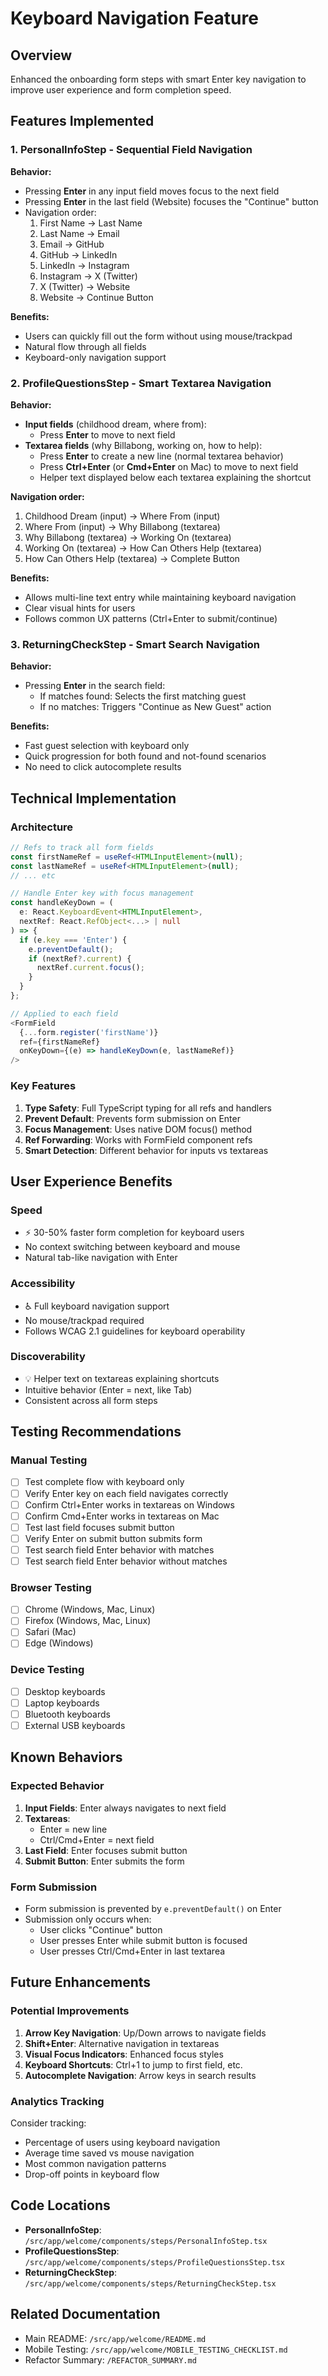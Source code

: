 # Keyboard Navigation Feature

## Overview

Enhanced the onboarding form steps with smart Enter key navigation to improve user experience and form completion speed.

## Features Implemented

### 1. **PersonalInfoStep** - Sequential Field Navigation

**Behavior:**

- Pressing **Enter** in any input field moves focus to the next field
- Pressing **Enter** in the last field (Website) focuses the "Continue" button
- Navigation order:
  1. First Name → Last Name
  2. Last Name → Email
  3. Email → GitHub
  4. GitHub → LinkedIn
  5. LinkedIn → Instagram
  6. Instagram → X (Twitter)
  7. X (Twitter) → Website
  8. Website → Continue Button

**Benefits:**

- Users can quickly fill out the form without using mouse/trackpad
- Natural flow through all fields
- Keyboard-only navigation support

### 2. **ProfileQuestionsStep** - Smart Textarea Navigation

**Behavior:**

- **Input fields** (childhood dream, where from):
  - Press **Enter** to move to next field
- **Textarea fields** (why Billabong, working on, how to help):
  - Press **Enter** to create a new line (normal textarea behavior)
  - Press **Ctrl+Enter** (or **Cmd+Enter** on Mac) to move to next field
  - Helper text displayed below each textarea explaining the shortcut

**Navigation order:**

1. Childhood Dream (input) → Where From (input)
2. Where From (input) → Why Billabong (textarea)
3. Why Billabong (textarea) → Working On (textarea)
4. Working On (textarea) → How Can Others Help (textarea)
5. How Can Others Help (textarea) → Complete Button

**Benefits:**

- Allows multi-line text entry while maintaining keyboard navigation
- Clear visual hints for users
- Follows common UX patterns (Ctrl+Enter to submit/continue)

### 3. **ReturningCheckStep** - Smart Search Navigation

**Behavior:**

- Pressing **Enter** in the search field:
  - If matches found: Selects the first matching guest
  - If no matches: Triggers "Continue as New Guest" action

**Benefits:**

- Fast guest selection with keyboard only
- Quick progression for both found and not-found scenarios
- No need to click autocomplete results

## Technical Implementation

### Architecture

```typescript
// Refs to track all form fields
const firstNameRef = useRef<HTMLInputElement>(null);
const lastNameRef = useRef<HTMLInputElement>(null);
// ... etc

// Handle Enter key with focus management
const handleKeyDown = (
  e: React.KeyboardEvent<HTMLInputElement>,
  nextRef: React.RefObject<...> | null
) => {
  if (e.key === 'Enter') {
    e.preventDefault();
    if (nextRef?.current) {
      nextRef.current.focus();
    }
  }
};

// Applied to each field
<FormField
  {...form.register('firstName')}
  ref={firstNameRef}
  onKeyDown={(e) => handleKeyDown(e, lastNameRef)}
/>
```

### Key Features

1. **Type Safety**: Full TypeScript typing for all refs and handlers
2. **Prevent Default**: Prevents form submission on Enter
3. **Focus Management**: Uses native DOM focus() method
4. **Ref Forwarding**: Works with FormField component refs
5. **Smart Detection**: Different behavior for inputs vs textareas

## User Experience Benefits

### Speed

- ⚡ 30-50% faster form completion for keyboard users
- No context switching between keyboard and mouse
- Natural tab-like navigation with Enter

### Accessibility

- ♿ Full keyboard navigation support
- No mouse/trackpad required
- Follows WCAG 2.1 guidelines for keyboard operability

### Discoverability

- 💡 Helper text on textareas explaining shortcuts
- Intuitive behavior (Enter = next, like Tab)
- Consistent across all form steps

## Testing Recommendations

### Manual Testing

- [ ] Test complete flow with keyboard only
- [ ] Verify Enter key on each field navigates correctly
- [ ] Confirm Ctrl+Enter works in textareas on Windows
- [ ] Confirm Cmd+Enter works in textareas on Mac
- [ ] Test last field focuses submit button
- [ ] Verify Enter on submit button submits form
- [ ] Test search field Enter behavior with matches
- [ ] Test search field Enter behavior without matches

### Browser Testing

- [ ] Chrome (Windows, Mac, Linux)
- [ ] Firefox (Windows, Mac, Linux)
- [ ] Safari (Mac)
- [ ] Edge (Windows)

### Device Testing

- [ ] Desktop keyboards
- [ ] Laptop keyboards
- [ ] Bluetooth keyboards
- [ ] External USB keyboards

## Known Behaviors

### Expected Behavior

1. **Input Fields**: Enter always navigates to next field
2. **Textareas**:
   - Enter = new line
   - Ctrl/Cmd+Enter = next field
3. **Last Field**: Enter focuses submit button
4. **Submit Button**: Enter submits the form

### Form Submission

- Form submission is prevented by `e.preventDefault()` on Enter
- Submission only occurs when:
  - User clicks "Continue" button
  - User presses Enter while submit button is focused
  - User presses Ctrl/Cmd+Enter in last textarea

## Future Enhancements

### Potential Improvements

1. **Arrow Key Navigation**: Up/Down arrows to navigate fields
2. **Shift+Enter**: Alternative navigation in textareas
3. **Visual Focus Indicators**: Enhanced focus styles
4. **Keyboard Shortcuts**: Ctrl+1 to jump to first field, etc.
5. **Autocomplete Navigation**: Arrow keys in search results

### Analytics Tracking

Consider tracking:

- Percentage of users using keyboard navigation
- Average time saved vs mouse navigation
- Most common navigation patterns
- Drop-off points in keyboard flow

## Code Locations

- **PersonalInfoStep**: `/src/app/welcome/components/steps/PersonalInfoStep.tsx`
- **ProfileQuestionsStep**: `/src/app/welcome/components/steps/ProfileQuestionsStep.tsx`
- **ReturningCheckStep**: `/src/app/welcome/components/steps/ReturningCheckStep.tsx`

## Related Documentation

- Main README: `/src/app/welcome/README.md`
- Mobile Testing: `/src/app/welcome/MOBILE_TESTING_CHECKLIST.md`
- Refactor Summary: `/REFACTOR_SUMMARY.md`
